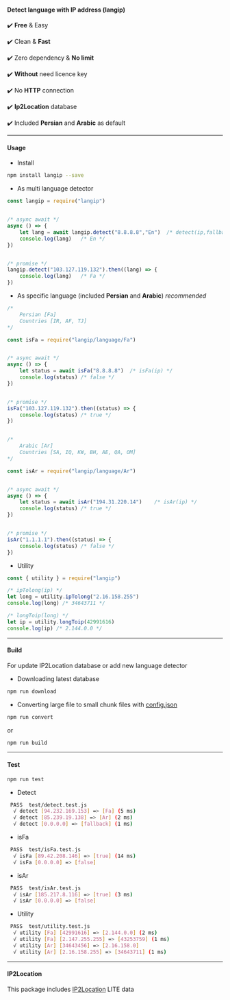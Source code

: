 #### Detect language with IP address (langip)

✔️ **Free** & Easy

✔️ Clean & **Fast**

✔️ Zero dependency & **No limit**

✔️ **Without** need licence key

✔️ No **HTTP** connection

✔️ **Ip2Location** database

✔️ Included **Persian** and **Arabic** as default

---

#### Usage

-   Install

```bash
npm install langip --save
```

-   As multi language detector

```javascript
const langip = require("langip")


/* async await */
async () => {
    let lang = await langip.detect("8.8.8.8","En")  /* detect(ip,fallback) */
    console.log(lang)   /* En */
})


/* promise */
langip.detect("103.127.119.132").then((lang) => {
    console.log(lang)   /* Fa */
})
```

-   As specific language (included **Persian** and **Arabic**) _*recommended*_

```javascript
/*
    Persian [Fa]
    Countries [IR, AF, TJ]
*/

const isFa = require("langip/language/Fa")


/* async await */
async () => {
    let status = await isFa("8.8.8.8")  /* isFa(ip) */
    console.log(status) /* false */
})


/* promise */
isFa("103.127.119.132").then((status) => {
    console.log(status) /* true */
})


/*
    Arabic [Ar]
    Countries [SA, IQ, KW, BH, AE, QA, OM]
*/

const isAr = require("langip/language/Ar")


/* async await */
async () => {
    let status = await isAr("194.31.220.14")    /* isAr(ip) */
    console.log(status) /* true */
})


/* promise */
isAr("1.1.1.1").then((status) => {
    console.log(status) /* false */
})
```

-   Utility

```javascript
const { utility } = require("langip")

/* ipTolong(ip) */
let long = utility.ipTolong("2.16.158.255")
console.log(long) /* 34643711 */

/* longToip(long) */
let ip = utility.longToip(42991616)
console.log(ip) /* 2.144.0.0 */
```

---

#### Build

For update IP2Location database or add new language detector

-   Downloading latest database

```bash
npm run download
```

-   Converting large file to small chunk files with [config.json](https://github.com/dalirnet/langip/blob/master/build/config.json)

```bash
npm run convert
```

or

```bash
npm run build
```

---

#### Test

```bash
npm run test
```

-   Detect

```bash
 PASS  test/detect.test.js
  √ detect [94.232.169.153] => [Fa] (5 ms)
  √ detect [85.239.19.138] => [Ar] (2 ms)
  √ detect [0.0.0.0] => [fallback] (1 ms)
```

-   isFa

```bash
 PASS  test/isFa.test.js
  √ isFa [89.42.208.146] => [true] (14 ms)
  √ isFa [0.0.0.0] => [false]
```

-   isAr

```bash
 PASS  test/isAr.test.js
  √ isAr [185.217.8.116] => [true] (3 ms)
  √ isAr [0.0.0.0] => [false]
```

-   Utility

```bash
 PASS  test/utility.test.js
  √ utility [Fa] [42991616] => [2.144.0.0] (2 ms)
  √ utility [Fa] [2.147.255.255] => [43253759] (1 ms)
  √ utility [Ar] [34643456] => [2.16.158.0]
  √ utility [Ar] [2.16.158.255] => [34643711] (1 ms)
```

---

#### IP2Location

This package includes [IP2Location](https://lite.ip2location.com) LITE data
